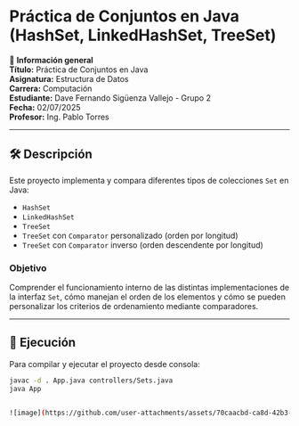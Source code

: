 # Práctica de Conjuntos en Java (HashSet, LinkedHashSet, TreeSet)

📌 **Información general**  
**Título:** Práctica de Conjuntos en Java  
**Asignatura:** Estructura de Datos  
**Carrera:** Computación  
**Estudiante:** Dave Fernando Sigüenza Vallejo - Grupo 2  
**Fecha:** 02/07/2025  
**Profesor:** Ing. Pablo Torres

---

## 🛠️ Descripción

Este proyecto implementa y compara diferentes tipos de colecciones `Set` en Java:

- `HashSet`
- `LinkedHashSet`
- `TreeSet`
- `TreeSet` con `Comparator` personalizado (orden por longitud)
- `TreeSet` con `Comparator` inverso (orden descendente por longitud)

### Objetivo

Comprender el funcionamiento interno de las distintas implementaciones de la interfaz `Set`, cómo manejan el orden de los elementos y cómo se pueden personalizar los criterios de ordenamiento mediante comparadores.

---

## 🚀 Ejecución

Para compilar y ejecutar el proyecto desde consola:

```bash
javac -d . App.java controllers/Sets.java
java App


![image](https://github.com/user-attachments/assets/70caacbd-ca8d-42b3-b7da-5c4cb4b52eba)
